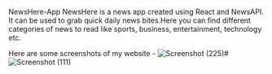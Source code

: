 NewsHere-App
NewsHere is a news app created using React and NewsAPI. It can be used to grab quick daily news bites.Here you can find different categories of news to read like sports, business, entertainment, technology etc.

Here are some screenshots of my website -
![Screenshot (225)](https://github.com/AmanAgrahari97/NewsHere-App/assets/88241622/48779d17-a77e-48a3-b64a-1011decca5e3)# 
![Screenshot (111)](https://user-images.githubusercontent.com/88241622/217080850-7f1bbc3e-5649-45f8-91c8-6c60b9a8daf2.png)
